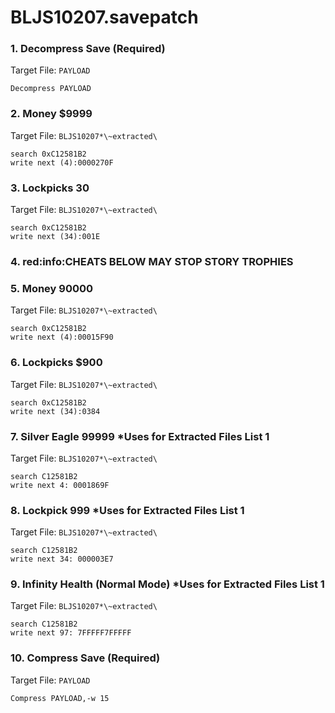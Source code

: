 # BLJS10207.savepatch

### 1. Decompress Save (Required)

Target File: `PAYLOAD`

```
Decompress PAYLOAD
```

### 2. Money $9999

Target File: `BLJS10207*\~extracted\`

```
search 0xC12581B2
write next (4):0000270F
```

### 3. Lockpicks 30

Target File: `BLJS10207*\~extracted\`

```
search 0xC12581B2
write next (34):001E
```

### 4. red:info:CHEATS BELOW MAY STOP STORY TROPHIES
### 5. Money 90000

Target File: `BLJS10207*\~extracted\`

```
search 0xC12581B2
write next (4):00015F90
```

### 6. Lockpicks $900

Target File: `BLJS10207*\~extracted\`

```
search 0xC12581B2
write next (34):0384
```

### 7. Silver Eagle 99999 *Uses for Extracted Files List 1

Target File: `BLJS10207*\~extracted\`

```
search C12581B2
write next 4: 0001869F
```

### 8. Lockpick 999 *Uses for Extracted Files List 1

Target File: `BLJS10207*\~extracted\`

```
search C12581B2
write next 34: 000003E7
```

### 9. Infinity Health (Normal Mode) *Uses for Extracted Files List 1

Target File: `BLJS10207*\~extracted\`

```
search C12581B2
write next 97: 7FFFFF7FFFFF
```

### 10. Compress Save (Required)

Target File: `PAYLOAD`

```
Compress PAYLOAD,-w 15
```

